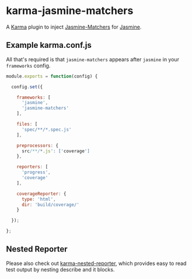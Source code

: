 karma-jasmine-matchers
======================

A [Karma](http://karma-runner.github.io/) plugin to inject
[Jasmine-Matchers](https://github.com/JamieMason/Jasmine-Matchers) for
[Jasmine](http://jasmine.github.io/).

## Example karma.conf.js

All that's required is that `jasmine-matchers` appears after `jasmine` in your `frameworks` config.

```javascript
module.exports = function(config) {

  config.set({

    frameworks: [
      'jasmine',
      'jasmine-matchers'
    ],

    files: [
      'spec/**/*.spec.js'
    ],

    preprocessors: {
      src/**/*.js': ['coverage']
    },

    reporters: [
      'progress',
      'coverage'
    ],

    coverageReporter: {
      type: 'html',
      dir: 'build/coverage/'
    }

  });

};
```

## Nested Reporter

Please also check out [karma-nested-reporter](https://github.com/JamieMason/karma-nested-reporter),
which provides easy to read test output by nesting describe and it blocks.
